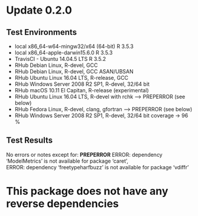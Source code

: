
# Update 0.2.0

## Test Environments
* local x86_64-w64-mingw32/x64 (64-bit) R 3.5.3
* local x86_64-apple-darwin15.6.0 R 3.5.3
* TravisCI - Ubuntu 14.04.5 LTS R 3.5.2 
* RHub Debian Linux, R-devel, GCC
* RHub Debian Linux, R-devel, GCC ASAN/UBSAN
* RHub Ubuntu Linux 16.04 LTS, R-release, GCC
* RHub Windows Server 2008 R2 SP1, R-devel, 32/64 bit
* RHub macOS 10.11 El Capitan, R-release (experimental)
* RHub Ubuntu Linux 16.04 LTS, R-devel with rchk --> PREPERROR (see below)
* RHub Fedora Linux, R-devel, clang, gfortran --> PREPERROR (see below)
* RHub Windows Server 2008 R2 SP1, R-devel, 32/64 bit
coverage -> 96 %


## Test Results

No errors or notes except for:
**PREPERROR**
ERROR: dependency ‘ModelMetrics’ is not available for package ‘caret’,   
ERROR: dependency ‘freetypeharfbuzz’ is not available for package ‘vdiffr’  

# This package does not have any reverse dependencies